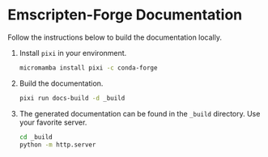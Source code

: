 # Emscripten-Forge Documentation

Follow the instructions below to build the documentation locally.

1. Install `pixi` in your environment.

    ```bash
    micromamba install pixi -c conda-forge
    ```

2. Build the documentation.

    ```bash
    pixi run docs-build -d _build

    ```

3. The generated documentation can be found in the `_build` directory. Use your favorite server.

    ```bash
    cd _build
    python -m http.server
    ```
